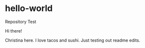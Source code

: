 # hello-world
Repository Test

Hi there!

Christina here.  I love tacos and sushi.
Just testing out readme edits.
